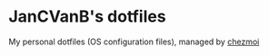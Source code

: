 # JanCVanB's dotfiles

My personal dotfiles (OS configuration files),
managed by [chezmoi](https://github.com/twpayne/chezmoi)
